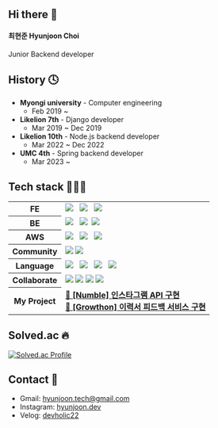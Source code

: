 ## Hi there 👋
#### 최현준 Hyunjoon Choi
Junior Backend developer

## History 🕓
* **Myongi university** - Computer engineering
  * Feb 2019 ~
* **Likelion 7th** - Django developer
  * Mar 2019 ~ Dec 2019
* **Likelion 10th** - Node.js backend developer
  * Mar 2022 ~ Dec 2022
* **UMC 4th** - Spring backend developer
  * Mar 2023 ~

## Tech stack 🧑🏻‍💻
<table style="border: 0px" width="130">
 <tbody>
  <tr>
   <th><b>FE</b></th>
   <td>
    <img src="https://img.shields.io/badge/HTML5-E34F26?style=flat-square&logo=HTML5&logoColor=white"/> &nbsp
    <img src="https://img.shields.io/badge/CSS3-1572B6?style=flat-square&logo=CSS3&logoColor=white"/> &nbsp
    <img src="https://img.shields.io/badge/JavaScript-F7DF1E?style=flat-square&logo=JavaScript&logoColor=white"/> &nbsp
   </td>
  <tr/>
  <tr>
   <th><b>BE</b></th>
   <td>
    <img src="https://img.shields.io/badge/MySQL-4479A1?style=flat-square&logo=MySQL&logoColor=white"/> &nbsp 
    <img src="https://img.shields.io/badge/Spring Boot-6db33f?style=flat-square&logo=Spring Boot&logoColor=white"/>&nbsp
    <img src="https://img.shields.io/badge/Spring Security-6db33f?style=flat-square&logo=Spring Security&logoColor=white"/>
   </td>
  </tr>
  <tr>
  <tr>
   <th><b>AWS</b></th>
   <td>
    <img src="https://img.shields.io/badge/EC2-FF9900?style=flat-square&logo=amazonec2&logoColor=white"/> &nbsp
    <img src="https://img.shields.io/badge/RDS-527FFF?style=flat-square&logo=amazonrds&logoColor=white"/> &nbsp
    <img src="https://img.shields.io/badge/S3-569A31?style=flat-square&logo=amazons3&logoColor=white"/> &nbsp
   </td>
  <tr/>
   <th><b>Community</b></th>
   <td>
    <img src="https://img.shields.io/badge/LIKELION 🦁-FFA348?style=flat-square&logo=LIKELION&logoColor=white"/>
    <img src="https://img.shields.io/badge/UMC 🌳-6db33f?style=flat-square&logo=UMC&logoColor=white"/>
   </td>
  </tr>
  <tr>
   <th><b>Language</b></th>
   <td>
    <img src="https://img.shields.io/badge/Java ☕️-007396?style=flat-square&logo=Java&logoColor=white"/> &nbsp
    <img src="https://img.shields.io/badge/Python-3776AB?style=flat-square&logo=Python&logoColor=white"/> &nbsp
    <img src="https://img.shields.io/badge/JavaScript-F7DF1E?style=flat-square&logo=JavaScript&logoColor=white"/> &nbsp
    <img src="https://img.shields.io/badge/Dart-0175C2?style=flat-square&logo=Dart&logoColor=white"/> &nbsp
   </td>
  </tr>
   <tr>
   <th><b>Collaborate</b></th>
   <td>
    <img src="https://img.shields.io/badge/Notion-000000?style=flat-square&logo=Notion&logoColor=white"/>
    <img src="https://img.shields.io/badge/Discord-5865F2?style=flat-square&logo=Discord&logoColor=white"/>
    <img src="https://img.shields.io/badge/Slack-4A154B?style=flat-square&logo=Slack&logoColor=white"/>
    <img src="https://img.shields.io/badge/Github-181717?style=flat-square&logo=Github&logoColor=white"/> &nbsp
   </td>
  </tr>
  <tr>
   <th><b>My Project</b></th>
   <td>
    <a href="https://github.com/devholic22/numble_insta"><b>🥉 [Numble] 인스타그램 API 구현</b></a><br/>
    <a href="https://github.com/GrowthonbyStarting/1-headFirst-Back-End"><b>🥇 [Growthon] 이력서 피드백 서비스 구현</b></a><br/>
   </td>
  </tr>
 <tbody>
</table>

## Solved.ac 🔥
[![Solved.ac Profile](http://mazassumnida.wtf/api/v2/generate_badge?boj=devholic_24)](https://solved.ac/devholic_24/)

## Contact 🤙
* Gmail: hyunjoon.tech@gmail.com
* Instagram: [hyunjoon.dev](https://www.instagram.com/hyunjoon.dev/)
* Velog: [devholic22](https://velog.io/@devholic22)
